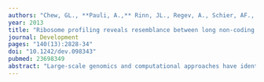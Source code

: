 ```yaml
---
authors: "Chew, GL., **Pauli, A.,** Rinn, JL., Regev, A., Schier, AF., Valen, E."
year: 2013
title: "Ribosome profiling reveals resemblance between long non-coding RNAs and 5' leaders of coding RNAs"
journal: Development
pages: "140(13):2828-34"
doi: "10.1242/dev.098343"
pubmed: 23698349
abstract: "Large-scale genomics and computational approaches have identified thousands of putative long non-coding RNAs (lncRNAs). It has been controversial, however, as to what fraction of these RNAs is truly non-coding. Here, we combine ribosome profiling with a machine-learning approach to validate lncRNAs during zebrafish development in a high throughput manner. We find that dozens of proposed lncRNAs are protein-coding contaminants and that many lncRNAs have ribosome profiles that resemble the 5' leaders of coding RNAs. Analysis of ribosome profiling data from embryonic stem cells reveals similar properties for mammalian lncRNAs. These results clarify the annotation of developmental lncRNAs and suggest a potential role for translation in lncRNA regulation. In addition, our computational pipeline and ribosome profiling data provide a powerful resource for the identification of translated open reading frames during zebrafish development."
---
```

